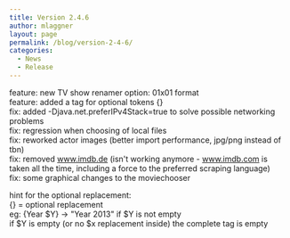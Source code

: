 ```yaml
---
title: Version 2.4.6
author: mlaggner
layout: page
permalink: /blog/version-2-4-6/
categories:
  - News
  - Release
---
```

feature: new TV show renamer option: 01x01 format  
feature: added a tag for optional tokens {}  
fix: added -Djava.net.preferIPv4Stack=true to solve possible networking problems  
fix: regression when choosing of local files  
fix: reworked actor images (better import performance, jpg/png instead of tbn)  
fix: removed www.imdb.de (isn't working anymore - www.imdb.com is taken all the time, including a force to the preferred scraping language)  
fix: some graphical changes to the moviechooser<!--more-->

hint for the optional replacement:  
{} = optional replacement  
eg: {Year $Y} -> "Year 2013" if $Y is not empty  
if $Y is empty (or no $x replacement inside) the complete tag is empty
